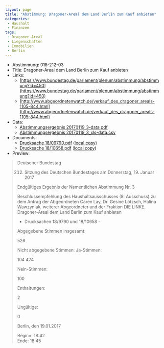 ```yaml
---
layout: page
title: "Abstimmung: Dragoner-Areal dem Land Berlin zum Kauf anbieten"
categories:
 - Haushalt
 - Finanzen
tags:
 - Dragoner-Areal
 - Liegenschaften
 - Immobilien
 - Berlin
---
```


* Abstimmung: 018-212-03
* Title: Dragoner-Areal dem Land Berlin zum Kauf anbieten
* Links: 
    * [https://www.bundestag.de/parlament/plenum/abstimmung/abstimmung?id=450](https://www.bundestag.de/parlament/plenum/abstimmung/abstimmung?id=450)
    * [http://www.abgeordnetenwatch.de/verkauf_des_dragoner_areals-1105-844.html](http://www.abgeordnetenwatch.de/verkauf_des_dragoner_areals-1105-844.html)
* Data: 
    * [Abstimmungsergebnis 20170119_3-data.pdf](/res/abstimmungsliste/20170119_3-data.pdf)
    * [Abstimmungsergebnis 20170119_3_xls-data.csv](/res/abstimmungsliste/analyses/20170119_3_xls-data.csv)
* Documents: 
    * [Drucksache 18/09790.pdf](http://dip21.bundestag.de/dip21/btd/18/097/1809790.pdf) ([local copy](/res/abstimmungsdaten/018-212-03/1809790.pdf))
    * [Drucksache 18/10658.pdf](http://dip21.bundestag.de/dip21/btd/18/106/1810658.pdf) ([local copy](/res/abstimmungsdaten/018-212-03/1810658.pdf))
* Preview: 
> Deutscher Bundestag
> 
> 212. Sitzung des Deutschen Bundestages
> am Donnerstag, 19. Januar 2017
> 
> Endgültiges Ergebnis der Namentlichen Abstimmung Nr. 3
> 
> Beschlussempfehlung des Haushaltsausschusses (8. Ausschuss) zu dem Antrag der
> Abgeordneten Caren Lay, Dr. Gesine Lötzsch, Halina Wawzyniak, weiterer Abgeordneter
> und der Fraktion DIE LINKE.
> Dragoner-Areal dem Land Berlin zum Kauf anbieten
> - Drucksachen 18/9790 und 18/10658 -
> 
> Abgegebene Stimmen insgesamt:
> 
> 526
> 
> Nicht abgegebene Stimmen:
> Ja-Stimmen:
> 
> 104
> 424
> 
> Nein-Stimmen:
> 
> 100
> 
> Enthaltungen:
> 
> 2
> 
> Ungültige:
> 
> 0
> 
> Berlin, den 19.01.2017
> 
> Beginn: 18:42  
> Ende: 18:45
